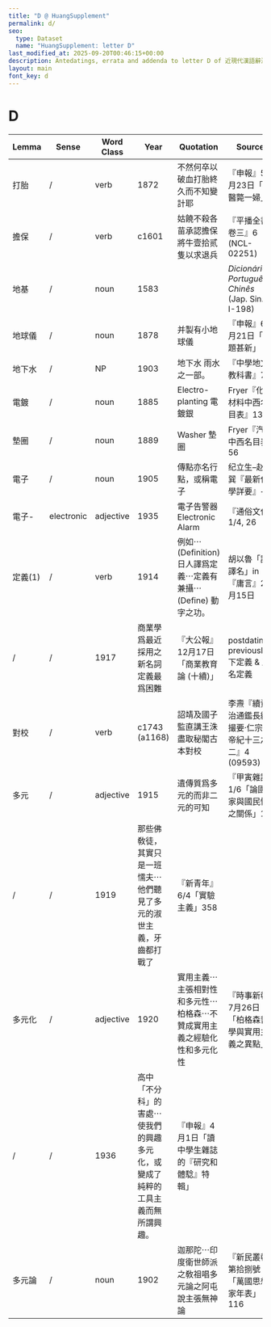 ```yaml
---
title: "D @ HuangSupplement"
permalink: d/
seo:
  type: Dataset
  name: "HuangSupplement: letter D"
last_modified_at: 2025-09-20T00:46:15+00:00
description: Antedatings, errata and addenda to letter D of 近現代漢語辭源
layout: main
font_key: d
---
```

# D

<!-- Anything not in the table must be before this comment. -->

Lemma|Sense|Word Class|Year|Quotation|Source|Note|
---|---|---|---|---|---|---|
打胎|/|verb|1872|不然何卒以破血打胎終久而不知變計耶|『申報』5月23日「四醫斃一婦」|[stylistics](https://t18d.github.io/HuangSupplement/style/#:~:text=打胎)|
擔保|/|verb|c1601|姑饒不殺各苗承認擔保將牛壹拾贰隻以求退兵|『平播全書·卷三』6 (NCL-02251)|here converted to noun|
地基|/|noun|1583||_Dicionário Português-Chinês_ (Jap. Sin. I-198)||
地球儀|/|noun|1878|并製有小地球儀|『申報』6月21日「命題甚新」||
地下水|/|NP|1903|地下水 雨水之一部。|『中學地文教科書』74||
電鍍|/|noun|1885|Electro-planting 電鍍銀|Fryer『化學材料中西名目表』13||
墊圈|/|noun|1889|Washer 墊圈|Fryer『汽機中西名目表』56||
電子|/|noun|1905|傳點亦名行點，或稱電子|纪立生–赵齐巽『最新化學詳要』+||
電子-|electronic|adjective|1935|電子告警器 Electronic Alarm|『通俗文化』1/4, 26||
定義(1)|/|verb|1914|例如⋯(Definition)日人譯爲定義⋯定義有兼攝⋯(Define) 動字之功。|胡以魯「論譯名」in『庸言』2月15日||
|/|/|1917|商業學爲最近採用之新名詞定義最爲困難|『大公報』12月17日「商業教育論 (十續)」|postdating; previously 下定義 & 正名定義|
對校|/|verb|c1743 (a1168)|詔靖及國子監直講王洙盡取秘閣古本對校|李燾『續資治通鑑長編撮要·仁宗皇帝紀十三之二』4 (09593)||
多元|/|adjective|1915|遺傳質爲多元的而非二元的可知|『甲寅雜誌』1/6「論國家與國民性之關係」14||
|/|/|1919|那些佛敎徒，其實只是一班懦夫⋯他們聽見了多元的淑世主義，牙齒都打戰了|『新青年』6/4「實驗主義」358||
多元化|/|adjective|1920|實用主義⋯主張相對性和多元性⋯柏格森⋯不贊成實用主義之經驗化性和多元化性|『時事新報』7月26日「柏格森哲學與實用主義之異點」||
|/|/|1936|高中「不分科」的害處⋯使我們的興趣多元化，或變成了純粹的工具主義而無所謂興趣。|『申報』4月1日「讀中學生雜誌的『研究和體騐』特輯」||
多元論|/|noun|1902|迦那陀⋯印度衛世師派之敎祖唱多元論之阿屯說主張無神論|『新民叢報』第拾捌號「萬國思想家年表」116||
